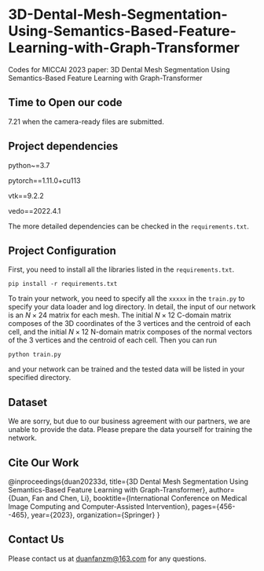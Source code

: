 # 3D-Dental-Mesh-Segmentation-Using-Semantics-Based-Feature-Learning-with-Graph-Transformer
Codes for MICCAI 2023 paper: 3D Dental Mesh Segmentation Using Semantics-Based Feature Learning with Graph-Transformer

## Time to Open our code

7.21 when the camera-ready files are submitted.

## Project dependencies

python~=3.7

pytorch==1.11.0+cu113

vtk==9.2.2

vedo==2022.4.1

The more detailed dependencies can be checked in the `requirements.txt`.

## Project Configuration

First, you need to install all the libraries listed in the `requirements.txt`.

```shell
pip install -r requirements.txt
```

To train your network, you need to specify all the `xxxxx` in the `train.py` to specify your data loader and log directory. In detail, the input of our network is an $N\times24$ matrix for each mesh. The initial $N \times 12$ C-domain matrix composes of the 3D coordinates of the 3 vertices and the centroid of each cell, and the initial $N \times 12$ N-domain matrix composes of the normal vectors of the 3 vertices and the centroid of each cell. Then you can run

```shell
python train.py
```

and your network can be trained and the tested data will be listed in your specified directory.

## Dataset

We are sorry, but due to our business agreement with our partners, we are unable to provide the data. Please prepare the data yourself for training the network.

## Cite Our Work
@inproceedings{duan20233d,
  title={3D Dental Mesh Segmentation Using Semantics-Based Feature Learning with Graph-Transformer},
  author={Duan, Fan and Chen, Li},
  booktitle={International Conference on Medical Image Computing and Computer-Assisted Intervention},
  pages={456--465},
  year={2023},
  organization={Springer}
}

## Contact Us
Please contact us at duanfanzm@163.com for any questions.





